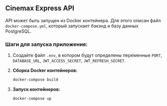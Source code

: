 ## Cinemax Express API

API может быть запущен из Docker контейнера. Для этого описан файл `docker-compose.yml`, который запускает бэкэнд и базу данных PostgreSQL.

### Шаги для запуска приложения:

1. Создайте файл `.env`, в котором будут определены переменные `PORT`, `DATABASE_URL`, `JWT_ACCESS_SECRET`, `JWT_REFRESH_SECRET`.

2. **Сборка Docker контейнеров:**

    ```bash
    docker-compose build
    ```

3. **Запуск контейнеров:**

    ```bash
    docker-compose up
    ```
